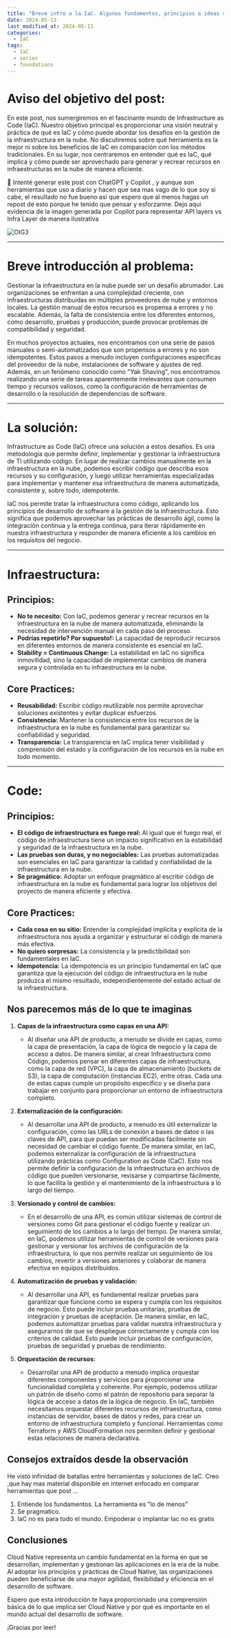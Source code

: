 ```yaml
---
title: "Breve intro a la IaC. Algunos fundamentos, principios e ideas sacadas del dolor "
date: 2024-05-13
last_modified_at: 2024-05-13
categories:
  - IaC
tags:
  - IaC
  - series
  - foundations
---
```


# Aviso del objetivo del post:

En este post, nos sumergiremos en el fascinante mundo de Infrastructure as Code (IaC). Nuestro objetivo principal es proporcionar una visión neutral y práctica de qué es IaC y cómo puede abordar los desafíos en la gestión de la infraestructura en la nube. No discutiremos sobre qué herramienta es la mejor ni sobre los beneficios de IaC en comparación con los métodos tradicionales. En su lugar, nos centraremos en entender qué es IaC, qué implica y cómo puede ser aprovechado para generar y recrear recursos en infraestructuras en la nube de manera eficiente.

📓 Intenté generar este post con ChatGPT y Copilot , y aunque son herramientas que uso a diario y hacen que sea mas vago de lo que soy si cabe, el resultado no fue bueno asi que espero que al menos hagas un repost de esto porque he tenido que pensar y esforzarme. Dejo aqui evidencia de la imagen generada por Copilot para representar API layers vs Infra Layer de manera ilustrativa 

![OIG3](https://github.com/our-learning-path/learning-path-erasmo-2024/assets/1197538/9eed00f4-1228-49db-afe6-69555c4ad2cd)


---

# Breve introducción al problema:

Gestionar la infraestructura en la nube puede ser un desafío abrumador. Las organizaciones se enfrentan a una complejidad creciente, con infraestructuras distribuidas en múltiples proveedores de nube y entornos locales. La gestión manual de estos recursos es propensa a errores y no escalable. Además, la falta de consistencia entre los diferentes entornos, como desarrollo, pruebas y producción, puede provocar problemas de compatibilidad y seguridad.

En muchos proyectos actuales, nos encontramos con una serie de pasos manuales o semi-automatizados que son propensos a errores y no son idempotentes. Estos pasos a menudo incluyen configuraciones específicas del proveedor de la nube, instalaciones de software y ajustes de red. Además, en un fenómeno conocido como "Yak Shaving", nos encontramos realizando una serie de tareas aparentemente irrelevantes que consumen tiempo y recursos valiosos, como la configuración de herramientas de desarrollo o la resolución de dependencias de software.

---

# La solución:

Infrastructure as Code (IaC) ofrece una solución a estos desafíos. Es una metodología que permite definir, implementar y gestionar la infraestructura de TI utilizando código. En lugar de realizar cambios manualmente en la infraestructura en la nube, podemos escribir código que describa esos recursos y su configuración, y luego utilizar herramientas especializadas para implementar y mantener esa infraestructura de manera automatizada, consistente y, sobre todo, idempotente.

IaC nos permite tratar la infraestructura como código, aplicando los principios de desarrollo de software a la gestión de la infraestructura. Esto significa que podemos aprovechar las prácticas de desarrollo ágil, como la integración continua y la entrega continua, para iterar rápidamente en nuestra infraestructura y responder de manera eficiente a los cambios en los requisitos del negocio.

---

# Infraestructura:

## Principios:
- **No te necesito:** Con IaC, podemos generar y recrear recursos en la infraestructura en la nube de manera automatizada, eliminando la necesidad de intervención manual en cada paso del proceso.
- **Podrías repetirlo? Por supuesto!:** La capacidad de reproducir recursos en diferentes entornos de manera consistente es esencial en IaC.
- **Stability = Continuous Change:** La estabilidad en IaC no significa inmovilidad, sino la capacidad de implementar cambios de manera segura y controlada en tu infraestructura en la nube.

## Core Practices:
- **Reusabilidad:** Escribir código reutilizable nos permite aprovechar soluciones existentes y evitar duplicar esfuerzos.
- **Consistencia:** Mantener la consistencia entre los recursos de la infraestructura en la nube es fundamental para garantizar su confiabilidad y seguridad.
- **Transparencia:** La transparencia en IaC implica tener visibilidad y comprensión del estado y la configuración de los recursos en la nube en todo momento.

---

# Code:

## Principios:
- **El código de infraestructura es fuego real:** Al igual que el fuego real, el código de infraestructura tiene un impacto significativo en la estabilidad y seguridad de la infraestructura en la nube.
- **Las pruebas son duras, y no negociables:** Las pruebas automatizadas son esenciales en IaC para garantizar la calidad y confiabilidad de la infraestructura en la nube.
- **Se pragmático:** Adoptar un enfoque pragmático al escribir código de infraestructura en la nube es fundamental para lograr los objetivos del proyecto de manera eficiente y efectiva.

## Core Practices:
- **Cada cosa en su sitio:** Entender la complejidad implícita y explícita de la infraestructura nos ayuda a organizar y estructurar el código de manera más efectiva.
- **No quiero sorpresas:** La consistencia y la predictibilidad son fundamentales en IaC.
- **Idempotencia:** La idempotencia es un principio fundamental en IaC que garantiza que la ejecución del código de infraestructura en la nube produzca el mismo resultado, independientemente del estado actual de la infraestructura.

## Nos parecemos más de lo que te imaginas

1. **Capas de la infraestructura como capas en una API:**
   - Al diseñar una API de producto, a menudo se divide en capas, como la capa de presentación, la capa de lógica de negocio y la capa de acceso a datos. De manera similar, al crear Infraestructura como Código, podemos pensar en diferentes capas de infraestructura, como la capa de red (VPC), la capa de almacenamiento (buckets de S3), la capa de computación (instancias EC2), entre otras. Cada una de estas capas cumple un propósito específico y se diseña para trabajar en conjunto para proporcionar un entorno de infraestructura completo.

2. **Externalización de la configuración:**
   - Al desarrollar una API de producto, a menudo es útil externalizar la configuración, como las URLs de conexión a bases de datos o las claves de API, para que puedan ser modificadas fácilmente sin necesidad de cambiar el código fuente. De manera similar, en IaC, podemos externalizar la configuración de la infraestructura utilizando prácticas como Configuration as Code (CaC). Esto nos permite definir la configuración de la infraestructura en archivos de código que pueden versionarse, revisarse y compartirse fácilmente, lo que facilita la gestión y el mantenimiento de la infraestructura a lo largo del tiempo.

3. **Versionado y control de cambios:**
   - En el desarrollo de una API, es común utilizar sistemas de control de versiones como Git para gestionar el código fuente y realizar un seguimiento de los cambios a lo largo del tiempo. De manera similar, en IaC, podemos utilizar herramientas de control de versiones para gestionar y versionar los archivos de configuración de la infraestructura, lo que nos permite realizar un seguimiento de los cambios, revertir a versiones anteriores y colaborar de manera efectiva en equipos distribuidos.

4. **Automatización de pruebas y validación:**
   - Al desarrollar una API, es fundamental realizar pruebas para garantizar que funcione como se espera y cumpla con los requisitos de negocio. Esto puede incluir pruebas unitarias, pruebas de integración y pruebas de aceptación. De manera similar, en IaC, podemos automatizar pruebas para validar nuestra infraestructura y asegurarnos de que se despliegue correctamente y cumpla con los criterios de calidad. Esto puede incluir pruebas de configuración, pruebas de seguridad y pruebas de rendimiento.

5. **Orquestación de recursos:**
   - Desarrollar una API de producto a menudo implica orquestar diferentes componentes y servicios para proporcionar una funcionalidad completa y coherente. Por ejemplo, podemos utilizar un patrón de diseño como el patrón de repositorio para separar la lógica de acceso a datos de la lógica de negocio. En IaC, también necesitamos orquestar diferentes recursos de infraestructura, como instancias de servidor, bases de datos y redes, para crear un entorno de infraestructura completo y funcional. Herramientas como Terraform y AWS CloudFormation nos permiten definir y gestionar estas relaciones de manera declarativa.

## Consejos extraídos desde la observación

He visto infinidad de batallas entre herramientas y soluciones de IaC. Creo ,que hay mas material disponible en internet enfocado en comparar herramientas que post ...


1. Entiende los fundamentos. La herramienta es "lo de menos" 
2. Se pragmatico. 
3. IaC no es para todo el mundo. Empoderar o implantar Iac no es gratis 
## Conclusiones

Cloud Native representa un cambio fundamental en la forma en que se desarrollan, implementan y gestionan las aplicaciones en la era de la nube. Al adoptar los principios y prácticas de Cloud Native, las organizaciones pueden beneficiarse de una mayor agilidad, flexibilidad y eficiencia en el desarrollo de software.

Espero que esta introducción te haya proporcionado una comprensión básica de lo que implica ser Cloud Native y por qué es importante en el mundo actual del desarrollo de software.

¡Gracias por leer!

